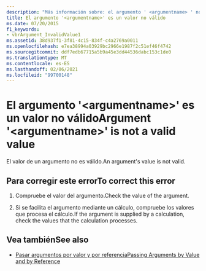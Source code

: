```yaml
---
description: "Más información sobre: el argumento ' <argumentname> ' no es un valor válido"
title: El argumento '<argumentname>' es un valor no válido
ms.date: 07/20/2015
f1_keywords:
- vbrArgument_InvalidValue1
ms.assetid: 38d937f1-3f81-4c15-834f-c4a2769a0011
ms.openlocfilehash: e7ea38994a03929bc2966e1987f2c51ef46f4742
ms.sourcegitcommit: ddf7edb67715a5b9a45e3dd44536dabc153c1de0
ms.translationtype: MT
ms.contentlocale: es-ES
ms.lasthandoff: 02/06/2021
ms.locfileid: "99700148"
---
```

# <a name="argument-argumentname-is-not-a-valid-value"></a><span data-ttu-id="05227-103">El argumento '\<argumentname>' es un valor no válido</span><span class="sxs-lookup"><span data-stu-id="05227-103">Argument '\<argumentname>' is not a valid value</span></span>

<span data-ttu-id="05227-104">El valor de un argumento no es válido.</span><span class="sxs-lookup"><span data-stu-id="05227-104">An argument's value is not valid.</span></span>  
  
## <a name="to-correct-this-error"></a><span data-ttu-id="05227-105">Para corregir este error</span><span class="sxs-lookup"><span data-stu-id="05227-105">To correct this error</span></span>  
  
1. <span data-ttu-id="05227-106">Compruebe el valor del argumento.</span><span class="sxs-lookup"><span data-stu-id="05227-106">Check the value of the argument.</span></span>  
  
2. <span data-ttu-id="05227-107">Si se facilita el argumento mediante un cálculo, compruebe los valores que procesa el cálculo.</span><span class="sxs-lookup"><span data-stu-id="05227-107">If the argument is supplied by a calculation, check the values that the calculation processes.</span></span>  
  
## <a name="see-also"></a><span data-ttu-id="05227-108">Vea también</span><span class="sxs-lookup"><span data-stu-id="05227-108">See also</span></span>

- [<span data-ttu-id="05227-109">Pasar argumentos por valor y por referencia</span><span class="sxs-lookup"><span data-stu-id="05227-109">Passing Arguments by Value and by Reference</span></span>](../programming-guide/language-features/procedures/passing-arguments-by-value-and-by-reference.md)
